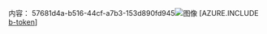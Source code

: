 内容： 57681d4a-b516-44cf-a7b3-153d890fd945![图像](6fee0b0b-4451-4e0b-aff8-ff8ba892a154.png)
[AZURE.INCLUDE [b-token](d4b06a97-e69b-48f2-be00-44481bc33ba1.md)]
